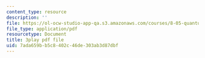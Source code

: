 ```yaml
---
content_type: resource
description: ''
file: https://ol-ocw-studio-app-qa.s3.amazonaws.com/courses/8-05-quantum-physics-ii-fall-2013/7ada659bb5c8402c46de303ab3d87dbf_RTKvGmiT-9Q.pdf
file_type: application/pdf
resourcetype: Document
title: 3play pdf file
uid: 7ada659b-b5c8-402c-46de-303ab3d87dbf
---
```

